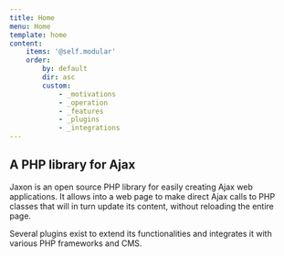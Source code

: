 ```yaml
---
title: Home
menu: Home
template: home
content:
    items: '@self.modular'
    order:
        by: default
        dir: asc
        custom:
            - _motivations
            - _operation
            - _features
            - _plugins
            - _integrations
---
```


## A PHP library for Ajax

Jaxon is an open source PHP library for easily creating Ajax web applications.
It allows into a web page to make direct Ajax calls to PHP classes that will in turn update its content, without reloading the entire page.

Several plugins exist to extend its functionalities and integrates it with various PHP frameworks and CMS.
